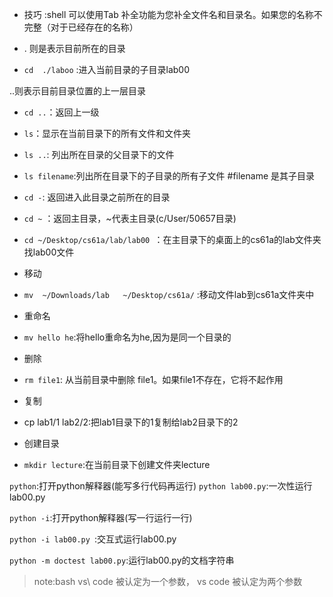 - 技巧 :shell 可以使用Tab 补全功能为您补全文件名和目录名。如果您的名称不完整（对于已经存在的名称）

 
 - . 则是表示目前所在的目录
 
 - `cd  ./laboo`  :进入当前目录的子目录lab00
 
 
..则表示目前目录位置的上一层目录

- `cd ..`：返回上一级
- `ls`：显示在当前目录下的所有文件和文件夹
- `ls ..`: 列出所在目录的父目录下的文件
- `ls filename`:列出所在目录下的子目录的所有子文件 #filename 是其子目录
- `cd -`:  返回进入此目录之前所在的目录
- `cd ~` ：返回主目录，~代表主目录(c/User/50657目录)
- `cd ~/Desktop/cs61a/lab/lab00 `：在主目录下的桌面上的cs61a的lab文件夹找lab00文件

- 移动
- `mv  ~/Downloads/lab   ~/Desktop/cs61a/` :移动文件lab到cs61a文件夹中

- 重命名
- `mv hello he`:将hello重命名为he,因为是同一个目录的

- 删除
- `rm file1`: 从当前目录中删除 file1。如果file1不存在，它将不起作用


- 复制
- cp lab1/1  lab2/2:把lab1目录下的1复制给lab2目录下的2

- 创建目录
- `mkdir lecture`:在当前目录下创建文件夹lecture

```python```:打开python解释器(能写多行代码再运行)
```python lab00.py```:一次性运行lab00.py

```python -i```:打开python解释器(写一行运行一行)

```python -i lab00.py ```:交互式运行lab00.py

```python -m doctest lab00.py```:运行lab00.py的文档字符串

>note:bash vs\ code 被认定为一个参数， vs code 被认定为两个参数



